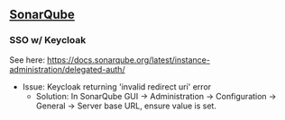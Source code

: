 ## [SonarQube](https://docs.sonarqube.org/latest/)

### SSO w/ Keycloak

See here: https://docs.sonarqube.org/latest/instance-administration/delegated-auth/
- Issue: Keycloak returning 'invalid redirect uri' error
  - Solution: In SonarQube GUI -> Administration -> Configuration -> General -> Server base URL, ensure value is set.
